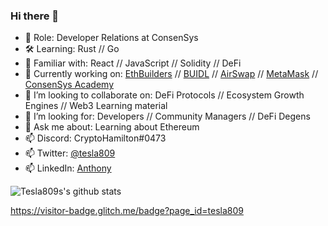 ### Hi there 👋

<!--
**tesla809/tesla809** is a ✨ _special_ ✨ repository because its `README.md` (this file) appears on your GitHub profile.
-->
- 🔭  Role: Developer Relations at ConsenSys
- 🛠  Learning: Rust // Go
- 🤹‍ Familiar with: React // JavaScript // Solidity // DeFi 
- 🎯  Currently working on: [EthBuilders](https://www.meetup.com/ethbuilders/) // [BUIDL](https://www.meetup.com/pro/BUIDL/) // [AirSwap](https://github.com/airswap) // [MetaMask](https://metamask.io/) // [ConsenSys Academy](https://learn.consensys.net/index)
- 🏓  I’m looking to collaborate on: DeFi Protocols // Ecosystem Growth Engines // Web3 Learning material 
- 🔮  I’m looking for: Developers // Community Managers // DeFi Degens
- 💬  Ask me about: Learning about Ethereum
- 📫  Discord: CryptoHamilton#0473
- 📫  Twitter: [@tesla809](https://twitter.com/tesla809)
- 📫  LinkedIn: [Anthony](https://www.linkedin.com/in/anthonyalbertorio/)

![Tesla809s's github stats](https://github-readme-stats.vercel.app/api?username=tesla809&show_icons=true&theme=tokyonight)

https://visitor-badge.glitch.me/badge?page_id=tesla809

